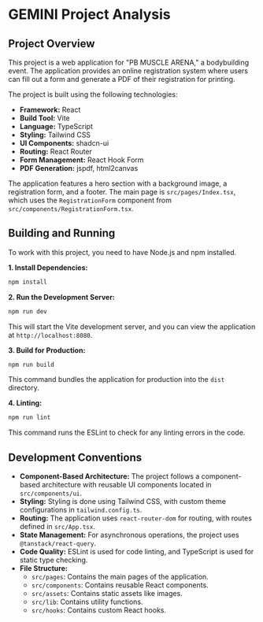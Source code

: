 # GEMINI Project Analysis

## Project Overview

This project is a web application for "PB MUSCLE ARENA," a bodybuilding event. The application provides an online registration system where users can fill out a form and generate a PDF of their registration for printing.

The project is built using the following technologies:

*   **Framework:** React
*   **Build Tool:** Vite
*   **Language:** TypeScript
*   **Styling:** Tailwind CSS
*   **UI Components:** shadcn-ui
*   **Routing:** React Router
*   **Form Management:** React Hook Form
*   **PDF Generation:** jspdf, html2canvas

The application features a hero section with a background image, a registration form, and a footer. The main page is `src/pages/Index.tsx`, which uses the `RegistrationForm` component from `src/components/RegistrationForm.tsx`.

## Building and Running

To work with this project, you need to have Node.js and npm installed.

**1. Install Dependencies:**

```sh
npm install
```

**2. Run the Development Server:**

```sh
npm run dev
```

This will start the Vite development server, and you can view the application at `http://localhost:8080`.

**3. Build for Production:**

```sh
npm run build
```

This command bundles the application for production into the `dist` directory.

**4. Linting:**

```sh
npm run lint
```

This command runs the ESLint to check for any linting errors in the code.

## Development Conventions

*   **Component-Based Architecture:** The project follows a component-based architecture with reusable UI components located in `src/components/ui`.
*   **Styling:** Styling is done using Tailwind CSS, with custom theme configurations in `tailwind.config.ts`.
*   **Routing:** The application uses `react-router-dom` for routing, with routes defined in `src/App.tsx`.
*   **State Management:** For asynchronous operations, the project uses `@tanstack/react-query`.
*   **Code Quality:** ESLint is used for code linting, and TypeScript is used for static type checking.
*   **File Structure:**
    *   `src/pages`: Contains the main pages of the application.
    *   `src/components`: Contains reusable React components.
    *   `src/assets`: Contains static assets like images.
    *   `src/lib`: Contains utility functions.
    *   `src/hooks`: Contains custom React hooks.
